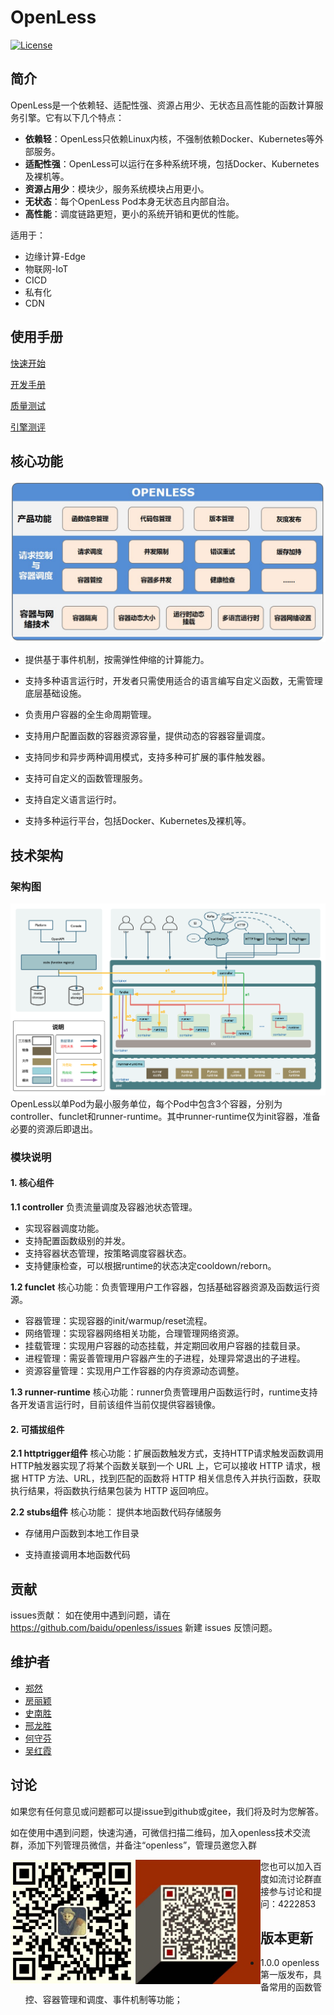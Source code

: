 # OpenLess

[![License](https://img.shields.io/badge/Licence-Apache%202.0-blue.svg?style=flat-square)](http://www.apache.org/licenses/LICENSE-2.0.html)



## 简介

OpenLess是一个依赖轻、适配性强、资源占用少、无状态且高性能的函数计算服务引擎。它有以下几个特点：
- **依赖轻**：OpenLess只依赖Linux内核，不强制依赖Docker、Kubernetes等外部服务。
- **适配性强**：OpenLess可以运行在多种系统环境，包括Docker、Kubernetes及裸机等。
- **资源占用少**：模块少，服务系统模块占用更小。
- **无状态**：每个OpenLess Pod本身无状态且内部自治。
- **高性能**：调度链路更短，更小的系统开销和更优的性能。

适用于：
- 边缘计算-Edge
- 物联网-IoT
- CICD
- 私有化
- CDN


## 使用手册
[快速开始](./docs/quick_start.md)

[开发手册](./docs/development.md)

[质量测试](./docs/test.md)

[引擎测评](docs/func-registry.md)




## 核心功能
![open_func](docs/imgs/openless_function_diagram.JPG)

- 提供基于事件机制，按需弹性伸缩的计算能力。

- 支持多种语言运行时，开发者只需使用适合的语言编写自定义函数，无需管理底层基础设施。

- 负责用户容器的全生命周期管理。

- 支持用户配置函数的容器资源容量，提供动态的容器容量调度。

- 支持同步和异步两种调用模式，支持多种可扩展的事件触发器。

- 支持可自定义的函数管理服务。

- 支持自定义语言运行时。 

- 支持多种运行平台，包括Docker、Kubernetes及裸机等。


## 技术架构

### 架构图

![openless_arch](docs/imgs/openless_arch.JPG)
OpenLess以单Pod为最小服务单位，每个Pod中包含3个容器，分别为controller、funclet和runner-runtime。其中runner-runtime仅为init容器，准备必要的资源后即退出。

### 模块说明
#### 1. 核心组件

**1.1 controller**
  负责流量调度及容器池状态管理。

- 实现容器调度功能。
- 支持配置函数级别的并发。
- 支持容器状态管理，按策略调度容器状态。
- 支持健康检查，可以根据runtime的状态决定cooldown/reborn。

**1.2 funclet**
   核心功能：负责管理用户工作容器，包括基础容器资源及函数运行资源。

- 容器管理：实现容器的init/warmup/reset流程。
- 网络管理：实现容器网络相关功能，合理管理网络资源。
- 挂载管理：实现用户容器的动态挂载，并定期回收用户容器的挂载目录。
- 进程管理：需妥善管理用户容器产生的子进程，处理异常退出的子进程。
- 资源容量管理：实现用户工作容器的内存资源动态调整。

**1.3 runner-runtime**
   核心功能：runner负责管理用户函数运行时，runtime支持各开发语言运行时，目前该组件当前仅提供容器镜像。


#### 2. 可插拔组件
**2.1 httptrigger组件**
   核心功能：扩展函数触发方式，支持HTTP请求触发函数调用
   HTTP触发器实现了将某个函数关联到一个 URL 上，它可以接收 HTTP 请求，根据 HTTP 方法、URL，找到匹配的函数将 HTTP 相关信息传入并执行函数，获取执行结果，将函数执行结果包装为 HTTP 返回响应。

**2.2 stubs组件**
   核心功能： 提供本地函数代码存储服务

- 存储用户函数到本地工作目录

- 支持直接调用本地函数代码


## 贡献

issues贡献： 如在使用中遇到问题，请在 https://github.com/baidu/openless/issues 新建 issues 反馈问题。



## 维护者
- [郑然](https://github.com/elithnever)
- [房丽颖](https://github.com/flyingfang)
- [史南胜](https://github.com/sns1988)
- [邢龙胜](https://github.com/xinglsh6937)
- [何守芬](https://github.com/sunshineing)
- [吴红霞](https://github.com/smilewhxlucky)



## 讨论

如果您有任何意见或问题都可以提issue到github或gitee，我们将及时为您解答。

如在使用中遇到问题，快速沟通，可微信扫描二维码，加入openless技术交流群，添加下列管理员微信，并备注“openless”，管理员邀您入群

<img src="./docs/imgs/fangliying.JPG" width="200" align=left>

<img src="./docs/imgs/shinansheng.jpg" width="200" align="left">

您也可以加入百度如流讨论群直接参与讨论和提问：4222853



## 版本更新

- 1.0.0 openless第一版发布，具备常用的函数管控、容器管理和调度、事件机制等功能；

